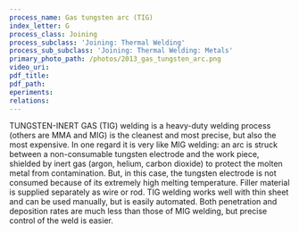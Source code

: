 ```yaml
---
process_name: Gas tungsten arc (TIG)
index_letter: G
process_class: Joining
process_subclass: 'Joining: Thermal Welding'
process_sub_subclass: 'Joining: Thermal Welding: Metals'
primary_photo_path: /photos/2013_gas_tungsten_arc.png
video_uri:
pdf_title:
pdf_path:
eperiments:
relations:
---
```


TUNGSTEN-INERT GAS (TIG) welding is a heavy-duty welding process (others are MMA and MIG) is the cleanest and most precise, but also the most expensive. In one regard it is very like MIG welding: an arc is struck between a non-consumable tungsten electrode and the work piece, shielded by inert gas (argon, helium, carbon dioxide) to protect the molten metal from contamination. But, in this case, the tungsten electrode is not consumed because of its extremely high melting temperature. Filler material is supplied separately as wire or rod. TIG welding works well with thin sheet and can be used manually, but is easily automated. Both penetration and deposition rates are much less than those of MIG welding, but precise control of the weld is easier.